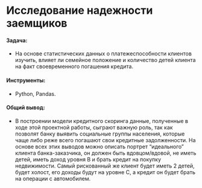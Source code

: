 # Исследование надежности заемщиков

#### Задача: 
- На основе статистических данных о платежеспособности клиентов изучить, влияет ли семейное положение и количество детей клиента на факт своевременного погашения кредита.

#### Инструменты:
- Python, Pandas.

#### Общий вывод:
- В построении модели кредитного скоринга данные, полученные в ходе этой проектной работы, сыграют важную роль, так как позволят банку выявить социальные группы населения, которые чаще либо реже всего погашают свои кредитные задолженности. На основе всех этих выводов можно описать портрет “идеального” клиента банка-заказчика, он должен быть вдовцом/вдовой, не иметь детей, иметь доход уровня B и брать кредит на покупку недвижимости. Самый рискованный же клиент будет иметь 2 детей, будет холост, его доходы будут на уровне C, а кредит он будет брать на операции с автомобилем.
